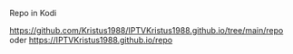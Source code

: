 Repo in Kodi

https://github.com/Kristus1988/IPTVKristus1988.github.io/tree/main/repo
oder
https://IPTVKristus1988.github.io/repo

